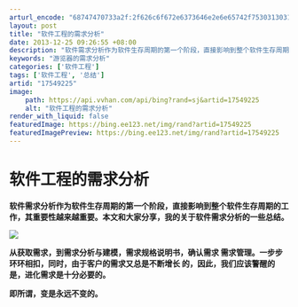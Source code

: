 ```yaml
---
arturl_encode: "68747470733a2f:2f626c6f672e6373646e2e6e65742f75303130313736303134:2f61727469636c652f64657461696c732f3137353439323235"
layout: post
title: "软件工程的需求分析"
date: 2013-12-25 09:26:55 +08:00
description: "软件需求分析作为软件生存周期的第一个阶段，直接影响到整个软件生存周期的工作，其重要性越来越重要。本文"
keywords: "游览器的需求分析"
categories: ['软件工程']
tags: ['软件工程', '总结']
artid: "17549225"
image:
    path: https://api.vvhan.com/api/bing?rand=sj&artid=17549225
    alt: "软件工程的需求分析"
render_with_liquid: false
featuredImage: https://bing.ee123.net/img/rand?artid=17549225
featuredImagePreview: https://bing.ee123.net/img/rand?artid=17549225
---
```


# 软件工程的需求分析

**软件需求分析作为软件生存周期的第一个阶段，直接影响到整个软件生存周期的工作，其重要性越来越重要。本文和大家分享，我的关于软件需求分析的一些总结。**

**![](https://img-blog.csdn.net/20131225092550484?watermark/2/text/aHR0cDovL2Jsb2cuY3Nkbi5uZXQvdTAxMDE3NjAxNA==/font/5a6L5L2T/fontsize/400/fill/I0JBQkFCMA==/dissolve/70/gravity/SouthEast)**

**从获取需求，到需求分析与建模，需求规格说明书，确认需求 需求管理。一步步环环相扣，同时，由于客户的需求又总是不断增长 的，因此，我们应该警醒的是，进化需求是十分必要的。**

**即所谓，变是永远不变的。**